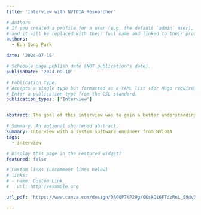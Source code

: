 ```yaml
---
title: 'Interview with NVIDIA Researcher'

# Authors
# If you created a profile for a user (e.g. the default `admin` user), write the username (folder name) here
# and it will be replaced with their full name and linked to their profile.
authors:
  - Eun Song Park

date: '2024-07-15'

# Schedule page publish date (NOT publication's date).
publishDate: '2024-09-10'

# Publication type.
# Accepts a single type but formatted as a YAML list (for Hugo requirements).
# Enter a publication type from the CSL standard.
publication_types: ['Interview']


abstract: The goal of this interview was to gain a better understanding of specific roles within a company focused on software development. We aimed to understand the development process of software systems in the IT sector and set a realistic career roadmap through mentoring. During the summer vacation, we conducted an interview with a system software engineer from NVIDIA.

# Summary. An optional shortened abstract.
summary: Interview with a system software engineer from NVIDIA
tags:
  - interview

# Display this page in the Featured widget?
featured: false

# Custom links (uncomment lines below)
# links:
# - name: Custom Link
#   url: http://example.org

url_pdf: 'https://www.canva.com/design/DAGQP7tP29g/0KskQi6FTdzRnL_S9dvDHQ/view?utm_content=DAGQP7tP29g&utm_campaign=share_your_design&utm_medium=link&utm_source=shareyourdesignpanel'

---
```



